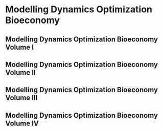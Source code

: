 # Modelling Dynamics Optimization Bioeconomy

## Modelling Dynamics Optimization Bioeconomy Volume I
## Modelling Dynamics Optimization Bioeconomy Volume II
## Modelling Dynamics Optimization Bioeconomy Volume III
## Modelling Dynamics Optimization Bioeconomy Volume IV
